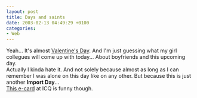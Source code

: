 ```yaml
---
layout: post
title: Days and saints
date: 2003-02-13 04:49:29 +0100
categories:
- Web
---
```

<p>Yeah... It's almost <a href="http://www.shagtown.com/days/valentine.html" title="Bleaaah!">Valentine's Day</a>. And I'm just guessing what my girl collegues will come up with today... About boyfriends and this upcoming day.<br />
Actually I kinda hate it. And not solely because almost as long as I can remember I was alone on this day like on any other. But because this is just another <b>Import Day</b>...<br />
<a href="http://web.icq.com/friendship/browse_page/0,,9950,00.html" title="Worth a few arrow shots...">This e-card</a> at ICQ is funny though.</p>
